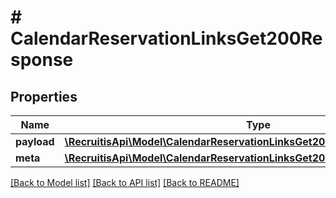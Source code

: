 # # CalendarReservationLinksGet200Response

## Properties

Name | Type | Description | Notes
------------ | ------------- | ------------- | -------------
**payload** | [**\RecruitisApi\Model\CalendarReservationLinksGet200ResponsePayloadInner[]**](CalendarReservationLinksGet200ResponsePayloadInner.md) |  | [optional]
**meta** | [**\RecruitisApi\Model\CalendarReservationLinksGet200ResponseMeta**](CalendarReservationLinksGet200ResponseMeta.md) |  | [optional]

[[Back to Model list]](../../README.md#models) [[Back to API list]](../../README.md#endpoints) [[Back to README]](../../README.md)
